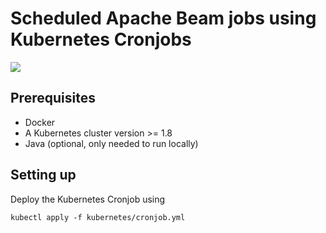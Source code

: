 # Scheduled Apache Beam jobs using Kubernetes Cronjobs

![](https://img.shields.io/docker/automated/sanderp/beam-scheduling-kubernetes.svg)

## Prerequisites

- Docker
- A Kubernetes cluster version >= 1.8
- Java (optional, only needed to run locally)

## Setting up
Deploy the Kubernetes Cronjob using

    kubectl apply -f kubernetes/cronjob.yml